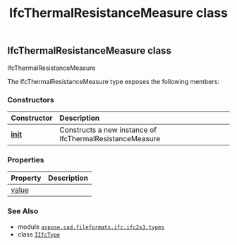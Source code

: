 ﻿---
title: IfcThermalResistanceMeasure class
second_title: Aspose.CAD for Python via .NET API References
description: 
type: docs
weight: 1480
url: /python-net/aspose.cad.fileformats.ifc.ifc2x3.types/ifcthermalresistancemeasure/
is_root: false
---

## IfcThermalResistanceMeasure class

IfcThermalResistanceMeasure



The IfcThermalResistanceMeasure type exposes the following members:

### Constructors
| Constructor | Description |
| :- | :- |
| [__init__](/cad/python-net/aspose.cad.fileformats.ifc.ifc2x3.types/ifcthermalresistancemeasure/__init__/#) | Constructs a new instance of IfcThermalResistanceMeasure |


### Properties
| Property | Description |
| :- | :- |
| [value](/cad/python-net/aspose.cad.fileformats.ifc.ifc2x3.types/ifcthermalresistancemeasure/value) |  |



### See Also
* module [`aspose.cad.fileformats.ifc.ifc2x3.types`](..)
* class [`IIfcType`](/cad/python-net/aspose.cad.fileformats.ifc/iifctype)
